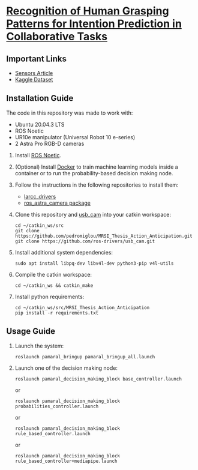 # [Recognition of Human Grasping Patterns for Intention Prediction in Collaborative Tasks](https://github.com/pedromiglou/MRSI_Thesis_Action_Anticipation)

## Important Links

- [Sensors Article](https://www.mdpi.com/1424-8220/23/21/8989)
- [Kaggle Dataset](https://www.kaggle.com/datasets/pedromiglou/human-grasping-patterns-for-object-recognition)

## Installation Guide

The code in this repository was made to work with:
- Ubuntu 20.04.3 LTS
- ROS Noetic
- UR10e manipulator (Universal Robot 10 e-series)
- 2 Astra Pro RGB-D cameras

1. Install [ROS Noetic](https://wiki.ros.org/noetic/Installation/Ubuntu).

2. (Optional) Install [Docker](https://docs.docker.com/engine/install/ubuntu/) to train machine learning models inside a container or to run the probability-based decision making node.

3. Follow the instructions in the following repositories to install them:
    - [larcc_drivers](https://github.com/lardemua/larcc_drivers)
    - [ros_astra_camera package](https://github.com/orbbec/ros_astra_camera)

4. Clone this repository and [usb_cam](https://github.com/ros-drivers/usb_cam) into your catkin workspace:

    ```
    cd ~/catkin_ws/src
    git clone https://github.com/pedromiglou/MRSI_Thesis_Action_Anticipation.git
    git clone https://github.com/ros-drivers/usb_cam.git
    ```

5. Install additional system dependencies:

    ```
    sudo apt install libpq-dev libv4l-dev python3-pip v4l-utils
    ```

6. Compile the catkin workspace:

    ```
    cd ~/catkin_ws && catkin_make
    ```

6. Install python requirements:

    ```
    cd ~/catkin_ws/src/MRSI_Thesis_Action_Anticipation
    pip install -r requirements.txt
    ```

## Usage Guide

1. Launch the system:

    ```
    roslaunch pamaral_bringup pamaral_bringup_all.launch
    ```

2. Launch one of the decision making node:

    ```
    roslaunch pamaral_decision_making_block base_controller.launch
    ```
    
    or

    ```
    roslaunch pamaral_decision_making_block probabilities_controller.launch
    ```

    or

    ```
    roslaunch pamaral_decision_making_block rule_based_controller.launch
    ```

    or

    ```
    roslaunch pamaral_decision_making_block rule_based_controller+mediapipe.launch
    ```
